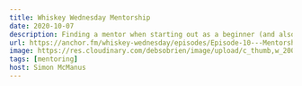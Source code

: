 ```yaml
---
title: Whiskey Wednesday Mentorship
date: 2020-10-07
description: Finding a mentor when starting out as a beginner (and also after) is important and not always an easy task. In this episode, we will talk about everything you need to know when looking for a mentor, or becoming a mentor.
url: https://anchor.fm/whiskey-wednesday/episodes/Episode-10---Mentorship-eko1me
image: https://res.cloudinary.com/debsobrien/image/upload/c_thumb,w_200,g_face/v1607350753/debbie.codes/podcasts/whiskey-wednesday_ziyfbx.jpg
tags: [mentoring]
host: Simon McManus
---
```

